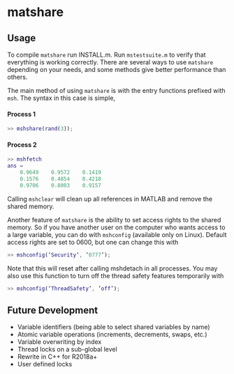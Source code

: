 # matshare

## Usage
To compile `matshare` run INSTALL.m. Run `mstestsuite.m` to verify that everything is working correctly. There are several ways to use `matshare` depending on your needs, and some methods give better performance than others.

The main method of using `matshare` is with the entry functions prefixed with `msh`. The syntax in this case is simple, 

#### Process 1
```matlab
>> mshshare(rand(3));
```
#### Process 2
```matlab
>> mshfetch
ans =
    0.9649    0.9572    0.1419
    0.1576    0.4854    0.4218
    0.9706    0.8003    0.9157
```

Calling `mshclear` will clean up all references in MATLAB and remove the shared memory.

Another feature of `matshare` is the ability to set access rights to the shared memory. So if you have another user on the computer who wants access to a large variable, you can do with `mshconfig` (available only on Linux). Default access rights are set to 0600, but one can change this with 
```matlab
>> mshconfig(‘Security’, ’0777’);
```
Note that this will reset after calling mshdetach in all processes. You may also use this function to turn off the thread safety features temporarily with 
```matlab
>> mshconfig(‘ThreadSafety’, ’off’);
```

## Future Development
- Variable identifiers (being able to select shared variables by name)
- Atomic variable operations (increments, decrements, swaps, etc.)
- Variable overwriting by index
- Thread locks on a sub-global level
- Rewrite in C++ for R2018a+
- User defined locks